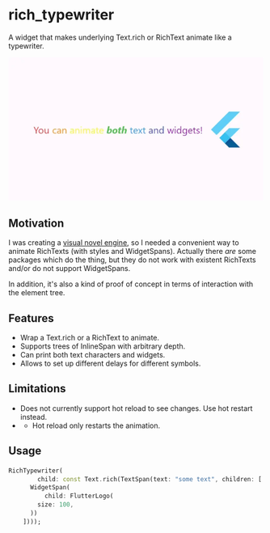 
# rich_typewriter

A widget that makes underlying Text.rich or RichText animate like a typewriter.

![Preview](rich_typewriter_preview.webp)

## Motivation
I was creating a [visual novel engine](https://pub.dev/packages/npdart),
so I needed a convenient way to animate RichTexts (with styles and WidgetSpans).
Actually there *are* some packages which do the thing, but they do not work with existent
RichTexts and/or do not support WidgetSpans.

In addition, it's also a kind of proof of concept in terms of interaction with the element tree. 

## Features

- Wrap a Text.rich or a RichText to animate.
- Supports trees of InlineSpan with arbitrary depth.
- Can print both text characters and widgets.
- Allows to set up different delays for different symbols.

## Limitations

- Does not currently support hot reload to see changes. Use hot restart instead.
- - Hot reload only restarts the animation.

## Usage

```dart
RichTypewriter(
        child: const Text.rich(TextSpan(text: "some text", children: [
      WidgetSpan(
          child: FlutterLogo(
        size: 100,
      ))
    ])));
```
